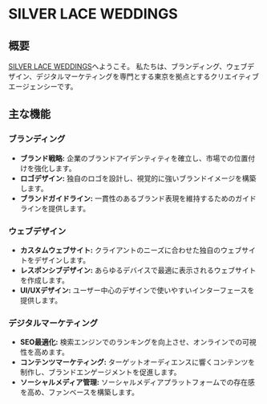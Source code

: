 # SILVER LACE WEDDINGS

## 概要
[SILVER LACE WEDDINGS](https://koenigwolf.github.io/SILVER-LACE-WEDDINGS-TEST/)へようこそ。
私たちは、ブランディング、ウェブデザイン、デジタルマーケティングを専門とする東京を拠点とするクリエイティブエージェンシーです。

## 主な機能

### ブランディング
- **ブランド戦略:** 企業のブランドアイデンティティを確立し、市場での位置付けを強化します。
- **ロゴデザイン:** 独自のロゴを設計し、視覚的に強いブランドイメージを構築します。
- **ブランドガイドライン:** 一貫性のあるブランド表現を維持するためのガイドラインを提供します。

### ウェブデザイン
- **カスタムウェブサイト:** クライアントのニーズに合わせた独自のウェブサイトをデザインします。
- **レスポンシブデザイン:** あらゆるデバイスで最適に表示されるウェブサイトを作成します。
- **UI/UXデザイン:** ユーザー中心のデザインで使いやすいインターフェースを提供します。

### デジタルマーケティング
- **SEO最適化:** 検索エンジンでのランキングを向上させ、オンラインでの可視性を高めます。
- **コンテンツマーケティング:** ターゲットオーディエンスに響くコンテンツを制作し、ブランドエンゲージメントを促進します。
- **ソーシャルメディア管理:** ソーシャルメディアプラットフォームでの存在感を高め、ファンベースを構築します。
